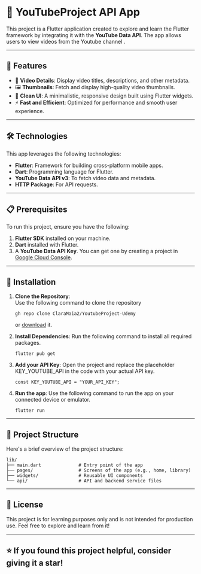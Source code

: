 # 📱 YouTubeProject API App  

This project is a Flutter application created to explore and learn the Flutter framework by integrating it with the **YouTube Data API**. The app allows users to view videos from the Youtube channel .

---

## 🚀 Features  

- 📄 **Video Details**: Display video titles, descriptions, and other metadata.  
- 🖼️ **Thumbnails**: Fetch and display high-quality video thumbnails.  
- 🎨 **Clean UI**: A minimalistic, responsive design built using Flutter widgets.  
- ⚡ **Fast and Efficient**: Optimized for performance and smooth user experience.  

---

## 🛠️ Technologies  

This app leverages the following technologies:  

- **Flutter**: Framework for building cross-platform mobile apps.  
- **Dart**: Programming language for Flutter.  
- **YouTube Data API v3**: To fetch video data and metadata.  
- **HTTP Package**: For API requests.  

---

## 📋 Prerequisites  

To run this project, ensure you have the following:  

1. **Flutter SDK** installed on your machine.  
2. **Dart** installed with Flutter.  
3. A **YouTube Data API Key**. You can get one by creating a project in [Google Cloud Console](https://console.cloud.google.com/).  

---

## 🔧 Installation  

1. **Clone the Repository**:  
   Use the following command to clone the repository
   
   ```  
   gh repo clone ClaraMaia2/YoutubeProject-Udemy
   ```
   
   or [download](https://codeload.github.com/ClaraMaia2/YoutubeProject-Udemy/zip/refs/heads/main?token=AYPBYZUJQJK3SHXOUMO6LKLHIIYQW) it.
   
3. **Install Dependencies**:
   Run the following command to install all required packages.

   ```  
   flutter pub get
   ```
4. **Add your API Key**:
   Open the project and replace the placeholder KEY_YOUTUBE_API in the code with your actual API key.

   ```  
   const KEY_YOUTUBE_API = "YOUR_API_KEY";
   ```
5. **Run the app**:
  Use the following command to run the app on your connected device or emulator.

   ```  
   flutter run
   ```

---
   
## 📁 Project Structure

Here's a brief overview of the project structure:

```
lib/  
├── main.dart              # Entry point of the app  
├── pages/                 # Screens of the app (e.g., home, library)  
├── widgets/               # Reusable UI components  
└── api/                   # API and backend service files  
```

---

## 📜 License

This project is for learning purposes only and is not intended for production use. Feel free to explore and learn from it!

---

## ⭐ If you found this project helpful, consider giving it a star!

<br>
